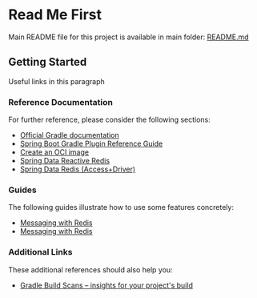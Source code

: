 # Read Me First

Main README file for this project is available in main folder: [README.md](../README.md)

## Getting Started

Useful links in this paragraph

### Reference Documentation

For further reference, please consider the following sections:

* [Official Gradle documentation](https://docs.gradle.org)
* [Spring Boot Gradle Plugin Reference Guide](https://docs.spring.io/spring-boot/docs/2.7.5/gradle-plugin/reference/html/)
* [Create an OCI image](https://docs.spring.io/spring-boot/docs/2.7.5/gradle-plugin/reference/html/#build-image)
* [Spring Data Reactive Redis](https://docs.spring.io/spring-boot/docs/2.7.5/reference/htmlsingle/#data.nosql.redis)
* [Spring Data Redis (Access+Driver)](https://docs.spring.io/spring-boot/docs/2.7.5/reference/htmlsingle/#data.nosql.redis)

### Guides

The following guides illustrate how to use some features concretely:

* [Messaging with Redis](https://spring.io/guides/gs/messaging-redis/)
* [Messaging with Redis](https://spring.io/guides/gs/messaging-redis/)

### Additional Links

These additional references should also help you:

* [Gradle Build Scans – insights for your project's build](https://scans.gradle.com#gradle)

